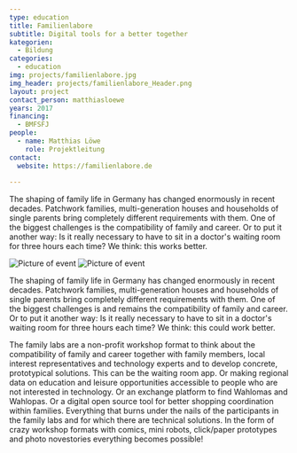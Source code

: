 ```yaml
---
type: education
title: Familienlabore
subtitle: Digital tools for a better together
kategorien:
  - Bildung
categories:
  - education
img: projects/familienlabore.jpg
img_header: projects/familienlabore_Header.png
layout: project
contact_person: matthiasloewe
years: 2017
financing:
  - BMFSFJ
people:
  - name: Matthias Löwe
    role: Projektleitung
contact:
  website: https://familienlabore.de
  
---
```

The shaping of family life in Germany has changed enormously in recent decades. Patchwork families, multi-generation houses and households of single parents bring completely different requirements with them. One of the biggest challenges is the compatibility of family and career. Or to put it another way: Is it really necessary to have to sit in a doctor's waiting room for three hours each time? We think: this works better.

<div class="two-img">
  <img alt="Picture of event" src="/files/projects/familienlabore_img_1.jpg">
  <img alt="Picture of event" src="/files/projects/familienlabore_img_2.jpg">
</div>


The shaping of family life in Germany has changed enormously in recent decades. Patchwork families, multi-generation houses and households of single parents bring completely different requirements with them. One of the biggest challenges is and remains the compatibility of family and career. Or to put it another way: Is it really necessary to have to sit in a doctor's waiting room for three hours each time? We think: this could work better.

The family labs are a non-profit workshop format to think about the compatibility of family and career together with family members, local interest representatives and technology experts  and to develop concrete, prototypical solutions. This can be the waiting room app. Or making regional data on education and leisure opportunities accessible to people who are not interested in technology. Or an exchange platform to find Wahlomas and Wahlopas. Or a digital open source tool for better shopping coordination within families. Everything that burns under the nails of the participants in the family labs and for which there are technical solutions. In the form of crazy workshop formats with comics, mini robots, click/paper prototypes and photo novestories everything becomes possible!